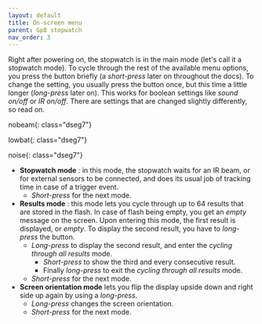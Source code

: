 ```yaml
---
layout: default
title: On-screen menu
parent: Gp8 stopwatch
nav_order: 3
---
```

Right after powering on, the stopwatch is in the main mode (let's call it a stopwatch mode). To cycle through the rest of the available menu options, you press the button briefly (a *short-press* later on throughout the docs). To change the setting, you usually press the button once, but this time a little longer (*long-press* later on). This works for boolean settings like *sound on/off* or *IR on/off*. There are settings that are changed slightly differently, so read on.

nobeam{: class="dseg7"}

lowbat{: class="dseg7"}

noise{: class="dseg7"}

* **Stopwatch mode** : in this mode, the stopwatch waits for an IR beam, or for external sensors to be connected, and does its usual job of tracking time in case of a trigger event.
  * *Short-press* for the next mode.
* **Results mode** : this mode lets you cycle through up to 64 results that are stored in the flash. In case of flash being empty, you get an *empty* message on the screen. Upon entering this mode, the first result is displayed, or *empty*. To display the second result, you have to *long-press* the button.
  * *Long-press* to display the second result, and enter the *cycling through all results* mode. 
    * *Short-press* to show the third and every consecutive result. 
    * Finally *long-press* to exit the *cycling through all results* mode. 
  * *Short-press* for the next mode.
* **Screen orientation mode** lets you flip the display upside down and right side up again by using a *long-press*.
  * *Long-press* changes the screen orientation.
  * *Short-press* for the next mode.
